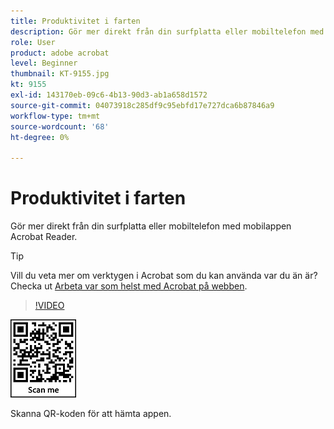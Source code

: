 ```yaml
---
title: Produktivitet i farten
description: Gör mer direkt från din surfplatta eller mobiltelefon med mobilappen Acrobat Reader
role: User
product: adobe acrobat
level: Beginner
thumbnail: KT-9155.jpg
kt: 9155
exl-id: 143170eb-09c6-4b13-90d3-ab1a658d1572
source-git-commit: 04073918c285df9c95ebfd17e727dca6b87846a9
workflow-type: tm+mt
source-wordcount: '68'
ht-degree: 0%

---
```


# Produktivitet i farten

Gör mer direkt från din surfplatta eller mobiltelefon med mobilappen Acrobat Reader.

>[!TIP]
>
>Vill du veta mer om verktygen i Acrobat som du kan använda var du än är? Checka ut [Arbeta var som helst med Acrobat på webben](acrobatweb.md).

>[!VIDEO](https://video.tv.adobe.com/v/337972?hidetitle=true)

![QR-kod](../assets/Acrobatqrcode.jpg)

Skanna QR-koden för att hämta appen.
